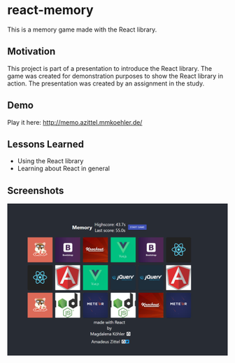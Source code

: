 # react-memory

This is a memory game made with the React library.


## Motivation

This project is part of a presentation to introduce the React library. The game was created for demonstration purposes to show the React library in action. The presentation was created by an assignment in the study.

  
## Demo

Play it here: http://memo.azittel.mmkoehler.de/

  
## Lessons Learned

- Using the React library
- Learning about React in general

## Screenshots

![Screenshot](https://raw.githubusercontent.com/LeniKoehler/react-memory/main/memo/sceenshot/game.png)
